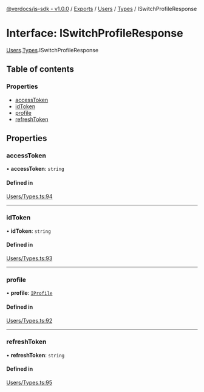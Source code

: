 [@verdocs/js-sdk - v1.0.0](../README.md) / [Exports](../modules.md) / [Users](../modules/Users.md) / [Types](../modules/Users.Types.md) / ISwitchProfileResponse

# Interface: ISwitchProfileResponse

[Users](../modules/Users.md).[Types](../modules/Users.Types.md).ISwitchProfileResponse

## Table of contents

### Properties

- [accessToken](Users.Types.ISwitchProfileResponse.md#accesstoken)
- [idToken](Users.Types.ISwitchProfileResponse.md#idtoken)
- [profile](Users.Types.ISwitchProfileResponse.md#profile)
- [refreshToken](Users.Types.ISwitchProfileResponse.md#refreshtoken)

## Properties

### accessToken

• **accessToken**: `string`

#### Defined in

[Users/Types.ts:94](https://github.com/Verdocs/js-sdk/blob/fb278cb/src/Users/Types.ts#L94)

___

### idToken

• **idToken**: `string`

#### Defined in

[Users/Types.ts:93](https://github.com/Verdocs/js-sdk/blob/fb278cb/src/Users/Types.ts#L93)

___

### profile

• **profile**: [`IProfile`](Users.Types.IProfile.md)

#### Defined in

[Users/Types.ts:92](https://github.com/Verdocs/js-sdk/blob/fb278cb/src/Users/Types.ts#L92)

___

### refreshToken

• **refreshToken**: `string`

#### Defined in

[Users/Types.ts:95](https://github.com/Verdocs/js-sdk/blob/fb278cb/src/Users/Types.ts#L95)

